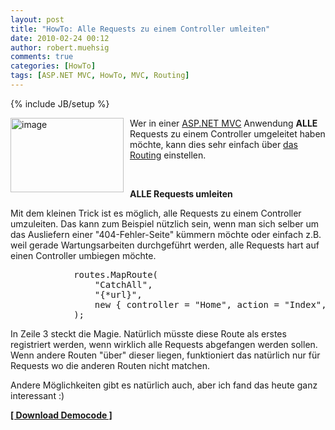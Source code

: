 ```yaml
---
layout: post
title: "HowTo: Alle Requests zu einem Controller umleiten"
date: 2010-02-24 00:12
author: robert.muehsig
comments: true
categories: [HowTo]
tags: [ASP.NET MVC, HowTo, MVC, Routing]
---
```

{% include JB/setup %}
<p><a href="{{BASE_PATH}}/assets/wp-images/image931.png"><img style="border-right: 0px; border-top: 0px; margin: 0px 10px 0px 0px; border-left: 0px; border-bottom: 0px" height="119" alt="image" src="{{BASE_PATH}}/assets/wp-images/image_thumb116.png" width="181" align="left" border="0"></a>Wer in einer <a href="http://asp.net/mvc">ASP.NET MVC</a> Anwendung <strong>ALLE</strong> Requests zu einem Controller umgeleitet haben möchte, kann dies sehr einfach über <a href="http://msdn.microsoft.com/de-de/library/cc668201.aspx">das Routing</a> einstellen.</p> <p>&nbsp;</p><!--more--> <p><strong>ALLE Requests umleiten</strong></p> <p>Mit dem kleinen Trick ist es möglich, alle Requests zu einem Controller umzuleiten. Das kann zum Beispiel nützlich sein, wenn man sich selber um das Ausliefern einer "404-Fehler-Seite" kümmern möchte oder einfach z.B. weil gerade Wartungsarbeiten durchgeführt werden, alle Requests hart auf einen Controller umbiegen möchte.</p> <p> <div class="wlWriterSmartContent" id="scid:812469c5-0cb0-4c63-8c15-c81123a09de7:fe256bf9-d7a2-4099-ad5c-6cd6a53a2271" style="padding-right: 0px; display: inline; padding-left: 0px; float: none; padding-bottom: 0px; margin: 0px; padding-top: 0px"><pre name="code" class="c#">            routes.MapRoute(
                "CatchAll",  
                "{*url}",               
                new { controller = "Home", action = "Index", id = "" } 
            );</pre></div></p>
<p>In Zeile 3 steckt die Magie. Natürlich müsste diese Route als erstes registriert werden, wenn wirklich alle Requests abgefangen werden sollen. Wenn andere Routen "über" dieser liegen, funktioniert das natürlich nur für Requests wo die anderen Routen nicht matchen.</p>
<p>Andere Möglichkeiten gibt es natürlich auch, aber ich fand das heute ganz interessant :) </p>
<p><strong><a href="{{BASE_PATH}}/assets/files/democode/catchallroutes/catchallroute.zip">[ Download Democode ]</a></strong></p>
